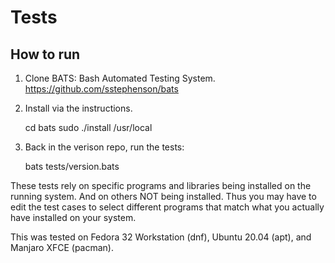 # Tests

## How to run

1. Clone BATS: Bash Automated Testing System. https://github.com/sstephenson/bats

2. Install via the instructions.

    cd bats
    sudo ./install /usr/local

3. Back in the verison repo, run the tests:

    bats tests/version.bats

These tests rely on specific programs and libraries being installed on the running system. And on others NOT being installed. Thus you may have to edit the test cases to select different programs that match what you actually have installed on your system.

This was tested on Fedora 32 Workstation (dnf), Ubuntu 20.04 (apt), and Manjaro XFCE (pacman).
